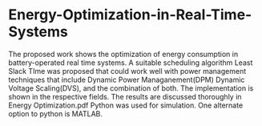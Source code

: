 # Energy-Optimization-in-Real-Time-Systems

The proposed work shows the optimization of energy consumption in battery-operated real time systems. A suitable scheduling algorithm Least Slack TIme was proposed that could work well with power management techniques that include Dynamic Power Managanement(DPM) Dynamic Voltage Scaling(DVS), and the combination of both. The implementation is shown in the respective fields. The results are discussed thoroughly in Energy Optimization.pdf
Python was used for simulation. One alternate option to python is MATLAB.


